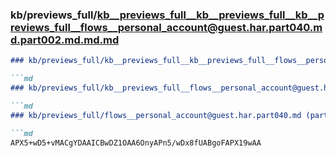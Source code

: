 ### kb/previews_full/kb__previews_full__kb__previews_full__kb__previews_full__flows__personal_account@guest.har.part040.md.part002.md.md.md

```md
### kb/previews_full/kb__previews_full__kb__previews_full__flows__personal_account@guest.har.part040.md.part002.md.md

```md
### kb/previews_full/kb__previews_full__flows__personal_account@guest.har.part040.md.part002.md

```md
### kb/previews_full/flows__personal_account@guest.har.part040.md (part 002)

```md
APX5+wD5+vMACgYDAAICBwDZ1OAA6OnyAPn5/wDx8fUABgoFAPX19wAA
```

```

```

```

```
